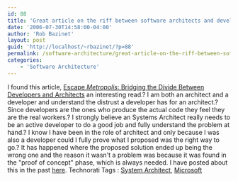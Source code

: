 ```yaml
---
id: 88
title: 'Great article on the riff between software architects and developers'
date: '2006-07-30T14:58:00-04:00'
author: 'Rob Bazinet'
layout: post
guid: 'http://localhost/~rbazinet/?p=88'
permalink: /software-architecture/great-article-on-the-riff-between-software-architects-and-developers/
categories:
    - 'Software Architecture'
---
```


I found this article, [Escape *Metropolis*: Bridging the Divide Between Developers and Architects](http://www.devx.com/enterprise/Article/32036) an interesting read.? I am both an architect and a developer and understand the distrust a developer has for an architect.? Since developers are the ones who produce the actual code they feel they are the real workers.? I strongly believe an Systems Architect really needs to be an active developer to do a good job and fully understand the problem at hand.? I know I have been in the role of architect and only because I was also a developer could I fully prove what I proposed was the right way to go.? It has happened where the proposed solution ended up being the wrong one and the reason it wasn't a problem was because it was found in the "proof of concept" phase, which is always needed. I have posted about this in the past [here](http://rbazinet.wordpress.com/2006/04/27/architects-who-don%e2%80%99t-write-code-are-%e2%80%9cpowerpoint-architects%e2%80%9d/). Technorati Tags : [System Architect](http://technorati.com/tag/System%20Architect), [Microsoft](http://technorati.com/tag/Microsoft)